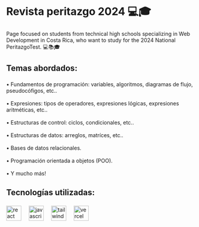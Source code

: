 <h1 align="left">Revista peritazgo 2024  💻🎓</h1>

###

<p align="left">Page focused on students from technical high schools specializing in Web Development in Costa Rica, who want to study for the 2024 National PeritazgoTest. 💻📚🎓</p>

###

<h2 align="left">Temas abordados:</h2>

###

<p align="left">• Fundamentos de programación: variables, algoritmos, diagramas de flujo, pseudocófigos, etc..<br><br>• Expresiones: tipos de operadores, expresiones lógicas, expresiones aritméticas, etc..<br><br>• Estructuras de control: ciclos, condicionales, etc..<br><br>• Estructuras de datos: arreglos, matríces, etc..<br><br>• Bases de datos relacionales.<br><br>• Programación orientada a objetos (POO).<br><br> • Y mucho más!</p>

###

<h2 align="left">Tecnologías utilizadas:</h2>

###

<div align="left">
  <img src="https://skillicons.dev/icons?i=react" height="40" alt="react logo"  />
  <img width="12" />
  <img src="https://skillicons.dev/icons?i=js" height="40" alt="javascript logo"  />
  <img width="12" />
  <img src="https://skillicons.dev/icons?i=tailwind" height="40" alt="tailwindcss logo"  />
  <img width="12" />
  <img src="https://img.shields.io/badge/Vercel-000000?logo=vercel&logoColor=white&style=for-the-badge" height="40" alt="vercel logo"  />
</div>

###

